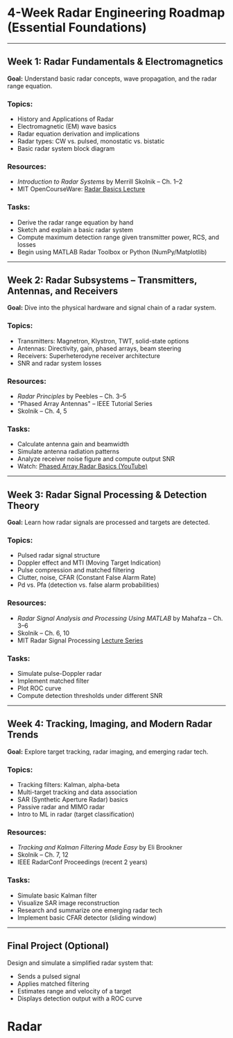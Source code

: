 # 4-Week Radar Engineering Roadmap (Essential Foundations)

---

## Week 1: Radar Fundamentals & Electromagnetics
**Goal:** Understand basic radar concepts, wave propagation, and the radar range equation.

### Topics:
- History and Applications of Radar  
- Electromagnetic (EM) wave basics  
- Radar equation derivation and implications  
- Radar types: CW vs. pulsed, monostatic vs. bistatic  
- Basic radar system block diagram  

### Resources:
- *Introduction to Radar Systems* by Merrill Skolnik – Ch. 1–2  
- MIT OpenCourseWare: [Radar Basics Lecture](https://ocw.mit.edu/courses/aeronautics-and-astronautics/16-684-airs-traffic-control-systems-fall-2005/lecture-notes/)

### Tasks:
- Derive the radar range equation by hand  
- Sketch and explain a basic radar system  
- Compute maximum detection range given transmitter power, RCS, and losses  
- Begin using MATLAB Radar Toolbox or Python (NumPy/Matplotlib)  

---

## Week 2: Radar Subsystems – Transmitters, Antennas, and Receivers
**Goal:** Dive into the physical hardware and signal chain of a radar system.

### Topics:
- Transmitters: Magnetron, Klystron, TWT, solid-state options  
- Antennas: Directivity, gain, phased arrays, beam steering  
- Receivers: Superheterodyne receiver architecture  
- SNR and radar system losses  

### Resources:
- *Radar Principles* by Peebles – Ch. 3–5  
- "Phased Array Antennas" – IEEE Tutorial Series  
- Skolnik – Ch. 4, 5  

### Tasks:
- Calculate antenna gain and beamwidth  
- Simulate antenna radiation patterns  
- Analyze receiver noise figure and compute output SNR  
- Watch: [Phased Array Radar Basics (YouTube)](https://www.youtube.com/watch?v=JtK-EHxLs7M)  

---

## Week 3: Radar Signal Processing & Detection Theory
**Goal:** Learn how radar signals are processed and targets are detected.

### Topics:
- Pulsed radar signal structure  
- Doppler effect and MTI (Moving Target Indication)  
- Pulse compression and matched filtering  
- Clutter, noise, CFAR (Constant False Alarm Rate)  
- Pd vs. Pfa (detection vs. false alarm probabilities)  

### Resources:
- *Radar Signal Analysis and Processing Using MATLAB* by Mahafza – Ch. 3–6  
- Skolnik – Ch. 6, 10  
- MIT Radar Signal Processing [Lecture Series](https://radar.labsystems.co/)

### Tasks:
- Simulate pulse-Doppler radar  
- Implement matched filter  
- Plot ROC curve  
- Compute detection thresholds under different SNR  

---

## Week 4: Tracking, Imaging, and Modern Radar Trends
**Goal:** Explore target tracking, radar imaging, and emerging radar tech.

### Topics:
- Tracking filters: Kalman, alpha-beta  
- Multi-target tracking and data association  
- SAR (Synthetic Aperture Radar) basics  
- Passive radar and MIMO radar  
- Intro to ML in radar (target classification)  

### Resources:
- *Tracking and Kalman Filtering Made Easy* by Eli Brookner  
- Skolnik – Ch. 7, 12  
- IEEE RadarConf Proceedings (recent 2 years)  

### Tasks:
- Simulate basic Kalman filter  
- Visualize SAR image reconstruction  
- Research and summarize one emerging radar tech  
- Implement basic CFAR detector (sliding window)  

---

## Final Project (Optional)
Design and simulate a simplified radar system that:
- Sends a pulsed signal  
- Applies matched filtering  
- Estimates range and velocity of a target  
- Displays detection output with a ROC curve  
# Radar
